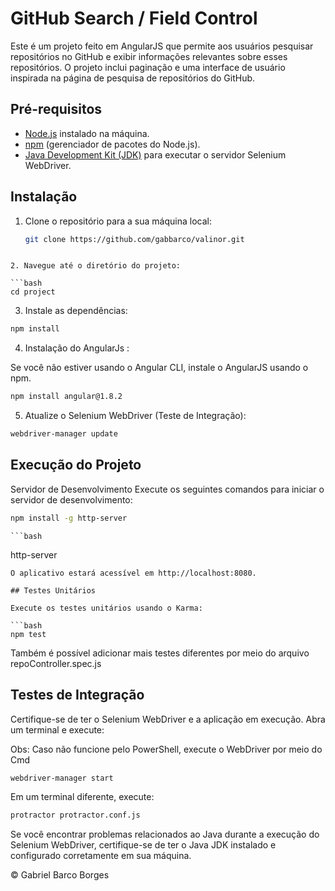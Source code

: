 # GitHub Search / Field Control

Este é um projeto feito em AngularJS que permite aos usuários pesquisar repositórios no GitHub e exibir informações relevantes sobre esses repositórios. O projeto inclui paginação e uma interface de usuário inspirada na página de pesquisa de repositórios do GitHub.

## Pré-requisitos

- [Node.js](https://nodejs.org/) instalado na máquina.
- [npm](https://www.npmjs.com/) (gerenciador de pacotes do Node.js).
- [Java Development Kit (JDK)](https://www.oracle.com/java/technologies/javase-downloads.html) para executar o servidor Selenium WebDriver.

## Instalação

1. Clone o repositório para a sua máquina local:

   ```bash
   git clone https://github.com/gabbarco/valinor.git
  ``` 
  
2. Navegue até o diretório do projeto:

  ```bash
  cd project
  ```

3. Instale as dependências:

  ```bash
  npm install
  ```

4. Instalação do AngularJs :

  Se você não estiver usando o Angular CLI, instale o AngularJS usando o npm.
  ```bash
  npm install angular@1.8.2
  ```

5. Atualize o Selenium WebDriver (Teste de Integração):

  ```bash
  webdriver-manager update
  ```

## Execução do Projeto

Servidor de Desenvolvimento
Execute os seguintes comandos para iniciar o servidor de desenvolvimento:

  ```bash
  npm install -g http-server
  ```
    ```bash
  http-server
  ```
  O aplicativo estará acessível em http://localhost:8080.

## Testes Unitários

Execute os testes unitários usando o Karma:

  ```bash
  npm test
  ```

Também é possível adicionar mais testes diferentes por meio do arquivo repoController.spec.js


## Testes de Integração

Certifique-se de ter o Selenium WebDriver e a aplicação em execução. Abra um terminal e execute:

Obs: Caso não funcione pelo PowerShell, execute o WebDriver por meio do Cmd 

  ```bash
  webdriver-manager start
  ```

Em um terminal diferente, execute:

  ```bash
  protractor protractor.conf.js
  ```

Se você encontrar problemas relacionados ao Java durante a execução do Selenium WebDriver, certifique-se de ter o Java JDK instalado e configurado corretamente em sua máquina.

©️ Gabriel Barco Borges
